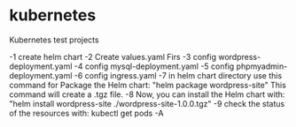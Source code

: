 # kubernetes
Kubernetes test projects

-1 create helm chart
-2 Create values.yaml Firs
-3 config wordpress-deployment.yaml
-4 config mysql-deployment.yaml
-5 config phpmyadmin-deployment.yaml
-6 config ingress.yaml
-7 in helm chart directory use this command for Package the Helm chart: "helm package wordpress-site"
This command will create a .tgz file.
-8 Now, you can install the Helm chart with: "helm install wordpress-site ./wordpress-site-1.0.0.tgz"
-9 check the status of the resources with: kubectl get pods -A

